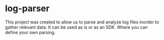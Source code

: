 # log-parser
This project was created to allow us to parse and analyze log files inorder to gather relevant data. It can be used as is or as an SDK. Where you can define your own parsing.
